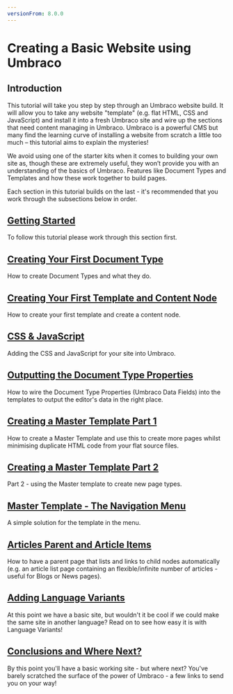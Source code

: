 ```yaml
---
versionFrom: 8.0.0
---
```

# Creating a Basic Website using Umbraco

## Introduction 
This tutorial will take you step by step through an Umbraco website build. It will allow you to take any website "template" (e.g. flat HTML, CSS and JavaScript) and install it into a fresh Umbraco site and wire up the sections that need content managing in Umbraco.  Umbraco is a powerful CMS but many find the learning curve of installing a website from scratch a little too much – this tutorial aims to explain the mysteries!

We avoid using one of the starter kits when it comes to building your own site as, though these are extremely useful, they won’t provide you with an understanding of the basics of Umbraco. Features like Document Types and Templates and how these work together to build pages. 

Each section in this tutorial builds on the last - it's recommended that you work through the subsections below in order. 


## [Getting Started](Getting-Started/index-v8.md)
To follow this tutorial please work through this section first. 


## [Creating Your First Document Type](Document-Types/index-v8.md)
How to create Document Types and what they do.


## [Creating Your First Template and Content Node](Creating-Your-First-Template-and-Content-Node/index-v8.md)
How to create your first template and create a content node. 


## [CSS & JavaScript](CSS-And-JavaScript/index-v8.md)
Adding the CSS and JavaScript for your site into Umbraco.


## [Outputting the Document Type Properties](Outputting-the-Document-Type-Properties/index-v8.md)
How to wire the Document Type Properties (Umbraco Data Fields) into the templates to output the editor's data in the right place.


## [Creating a Master Template Part 1](Creating-Master-Template-Part-1/index-v8.md)
How to create a Master Template and use this to create more pages whilst minimising duplicate HTML code from your flat source files.


## [Creating a Master Template Part 2](Creating-Master-Template-Part-2/index-v8.md)
Part 2 - using the Master template to create new page types. 


## [Master Template - The Navigation Menu](Master-Template-The-Navigation-Menu/index-v8.md)
A simple solution for the template in the menu. 


## [Articles Parent and Article Items](Articles-Parent-and-Article-Items/index-v8.md)
How to have a parent page that lists and links to child nodes automatically (e.g. an article list page containing an flexible/infinite number of articles - useful for Blogs or News pages). 

## [Adding Language Variants](Adding-Language-Variants.md)
At this point we have a basic site, but wouldn't it be cool if we could make the same site in another language? Read on to see how easy it is with Language Variants!

## [Conclusions and Where Next?](Conclusions-Where-Next)
By this point you'll have a basic working site - but where next?  You've barely scratched the surface of the power of Umbraco - a few links to send you on your way!
